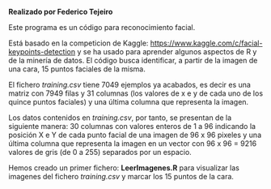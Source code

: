 **Realizado por Federico Tejeiro**

Este programa es un código para reconocimiento facial. 

Está basado en la competicion de Kaggle:  https://www.kaggle.com/c/facial-keypoints-detection y se ha usado para aprender algunos aspectos de R y de la minería de datos. El código busca identificar, a partir de la imagen de una cara, 15 puntos faciales de la misma.

El fichero *training.csv* tiene 7049 ejemplos ya acabados, es decir es una matriz con 7949 filas y 31 columnas (los valores de x e y de cada uno de los quince puntos faciales) y una última columna que representa la imagen. 

Los datos contenidos en *training.csv*, por tanto, se presentan de la siguiente manera: 30 columnas con valores enteros de 1 a 96 indicando la posición X e Y de cada punto facial de una imagen de 96 x 96 pixeles y una última columna que representa la imagen en un vector con 96 x 96 = 9216 valores de gris (de 0 a 255) separados por un espacio.

Hemos creado un primer fichero: **LeerImagenes.R** para visualizar las imagenes del fichero  *training.csv* y marcar los 15 puntos de la cara.


